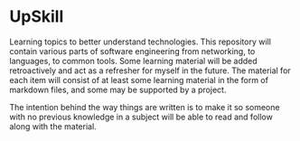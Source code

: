 # UpSkill
Learning topics to better understand technologies. This repository will contain various parts
of software engineering from networking, to languages, to common tools. Some learning material
will be added retroactively and act as a refresher for myself in the future. The material for
each item will consist of at least some learning material in the form of markdown files, and
some may be supported by a project.

The intention behind the way things are written is to make it so someone with no previous knowledge
in a subject will be able to read and follow along with the material.